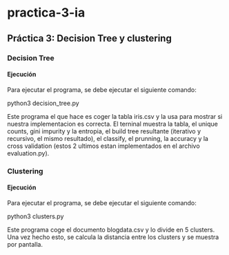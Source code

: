# practica-3-ia

## Práctica 3: Decision Tree y clustering

### Decision Tree

#### Ejecución

Para ejecutar el programa, se debe ejecutar el siguiente comando:

python3 decision_tree.py

Este programa el que hace es coger la tabla iris.csv y la usa para mostrar si nuestra implementacion es correcta. El terninal muestra la tabla, el unique counts, gini impurity y la entropia, el build tree resultante (iterativo y recursivo, el mismo resultado), el classify, el prunning, la accuracy y la cross validation (estos 2 ultimos estan implementados en el archivo evaluation.py).

### Clustering

#### Ejecución

Para ejecutar el programa, se debe ejecutar el siguiente comando:

python3 clusters.py

Este programa coge el documento blogdata.csv y lo divide en 5 clusters. Una vez hecho esto, se calcula la distancia entre los clusters y se muestra por pantalla.

